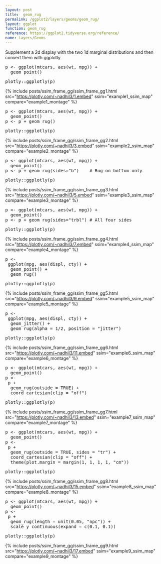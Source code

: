 ```yaml
---
layout: post
title:  geom_rug
permalink: /ggplot2/layers/geoms/geom_rug/
layout: ggplot
function: geom_rug
reference: https://ggplot2.tidyverse.org/reference/
name: Layers/Geoms
---
```


Supplement a 2d display with the two 1d marginal distributions and then convert them with ggplotly








<pre class="mcode">
p <- ggplot(mtcars, aes(wt, mpg)) +
  geom_point()
</pre>


<pre class="mcode">
plotly::ggplotly(p)
</pre>

{% include posts/ssim_frame_gg/ssim_frame_gg1.html src="https://plotly.com/~nadhil3/1.embed" ssim="example1_ssim_map" compare="example1_montage" %}






<pre class="mcode">
p <- ggplot(mtcars, aes(wt, mpg)) +
  geom_point()
p <- p + geom_rug()
</pre>


<pre class="mcode">
plotly::ggplotly(p)
</pre>

{% include posts/ssim_frame_gg/ssim_frame_gg2.html src="https://plotly.com/~nadhil3/3.embed" ssim="example2_ssim_map" compare="example2_montage" %}





<pre class="mcode">
p <- ggplot(mtcars, aes(wt, mpg)) +
  geom_point()
p <- p + geom_rug(sides="b")    # Rug on bottom only
</pre>


<pre class="mcode">
plotly::ggplotly(p)
</pre>

{% include posts/ssim_frame_gg/ssim_frame_gg3.html src="https://plotly.com/~nadhil3/5.embed" ssim="example3_ssim_map" compare="example3_montage" %}





<pre class="mcode">
p <- ggplot(mtcars, aes(wt, mpg)) +
  geom_point()
p <- p + geom_rug(sides="trbl") # All four sides
</pre>


<pre class="mcode">
plotly::ggplotly(p)
</pre>

{% include posts/ssim_frame_gg/ssim_frame_gg4.html src="https://plotly.com/~nadhil3/7.embed" ssim="example4_ssim_map" compare="example4_montage" %}





<pre class="mcode">
p <-   
 ggplot(mpg, aes(displ, cty)) +
  geom_point() +
  geom_rug()
</pre>


<pre class="mcode">
plotly::ggplotly(p)
</pre>

{% include posts/ssim_frame_gg/ssim_frame_gg5.html src="https://plotly.com/~nadhil3/9.embed" ssim="example5_ssim_map" compare="example5_montage" %}






<pre class="mcode">
p <-   
 ggplot(mpg, aes(displ, cty)) +
  geom_jitter() +
  geom_rug(alpha = 1/2, position = "jitter")
</pre>


<pre class="mcode">
plotly::ggplotly(p)
</pre>

{% include posts/ssim_frame_gg/ssim_frame_gg6.html src="https://plotly.com/~nadhil3/11.embed" ssim="example6_ssim_map" compare="example6_montage" %}






<pre class="mcode">
p <- ggplot(mtcars, aes(wt, mpg)) +
  geom_point()
p <-   
 p +
  geom_rug(outside = TRUE) +
  coord_cartesian(clip = "off")
</pre>


<pre class="mcode">
plotly::ggplotly(p)
</pre>

{% include posts/ssim_frame_gg/ssim_frame_gg7.html src="https://plotly.com/~nadhil3/13.embed" ssim="example7_ssim_map" compare="example7_montage" %}






<pre class="mcode">
p <- ggplot(mtcars, aes(wt, mpg)) +
  geom_point()
p <-   
 p +
  geom_rug(outside = TRUE, sides = "tr") +
  coord_cartesian(clip = "off") +
  theme(plot.margin = margin(1, 1, 1, 1, "cm"))
</pre>


<pre class="mcode">
plotly::ggplotly(p)
</pre>

{% include posts/ssim_frame_gg/ssim_frame_gg8.html src="https://plotly.com/~nadhil3/15.embed" ssim="example8_ssim_map" compare="example8_montage" %}






<pre class="mcode">
p <- ggplot(mtcars, aes(wt, mpg)) +
  geom_point()
p <-   
 p +
  geom_rug(length = unit(0.05, "npc")) +
  scale_y_continuous(expand = c(0.1, 0.1))
</pre>


<pre class="mcode">
plotly::ggplotly(p)
</pre>

{% include posts/ssim_frame_gg/ssim_frame_gg9.html src="https://plotly.com/~nadhil3/17.embed" ssim="example9_ssim_map" compare="example9_montage" %}


